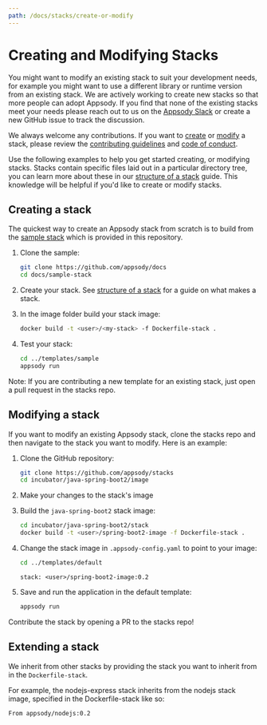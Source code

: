 ```yaml
---
path: /docs/stacks/create-or-modify
---
```

# Creating and Modifying Stacks

You might want to modify an existing stack to suit your development needs, for example you might want to use a different library or runtime version from an existing stack. We are actively working to create new stacks so that more people can adopt Appsody. If you find that none of the existing stacks meet your needs please reach out to us on the [Appsody Slack](https://appsody-slack.eu-gb.mybluemix.net/) or create a new GitHub issue to track the discussion.

We always welcome any contributions. If you want to [create](#Creating-a-stack) or [modify](#Modifying-a-stack) a stack, please review the [contributing guidelines](https://github.com/appsody/website/blob/master/CONTRIBUTING.md) and [code of conduct](https://github.com/appsody/website/blob/master/CODE_OF_CONDUCT.md).

Use the following examples to help you get started creating, or modifying stacks. Stacks contain specific files laid out in a particular directory tree, you can learn more about these in our [structure of a stack](/docs/stacks/stack-structure.md) guide. This knowledge will be helpful if you'd like to create or modify stacks.

## Creating a stack

The quickest way to create an Appsody stack from scratch is to build from the [sample stack](https://github.com/appsody/stacks/tree/master/samples/sample-stack/README.md) which is provided in this repository. 

1. Clone the sample:
    ```bash
    git clone https://github.com/appsody/docs
    cd docs/sample-stack
    ```

2. Create your stack. See [structure of a stack](/docs/stacks/stack-structure.md) for a guide on what makes a stack.

3. In the image folder build your stack image:

    ```bash
    docker build -t <user>/<my-stack> -f Dockerfile-stack .
    ```

3. Test your stack:

    ```bash
    cd ../templates/sample
    appsody run
    ```

Note: If you are contributing a new template for an existing stack, just open a pull request in the stacks repo.

## Modifying a stack

If you want to modify an existing Appsody stack, clone the stacks repo and then navigate to the stack you want to modify. Here is an example:

1. Clone the GitHub repository:

    ```bash
    git clone https://github.com/appsody/stacks
    cd incubator/java-spring-boot2/image
    ```

2. Make your changes to the stack's image

3. Build the `java-spring-boot2` stack image:

    ```bash
    cd incubator/java-spring-boot2/stack
    docker build -t <user>/spring-boot2-image -f Dockerfile-stack .
    ```

4. Change the stack image in `.appsody-config.yaml` to point to your image:

    ```bash
    cd ../templates/default
    ```
    `stack: <user>/spring-boot2-image:0.2`

6. Save and run the application in the default template:

    ```bash
    appsody run
    ```

Contribute the stack by opening a PR to the stacks repo!

## Extending a stack

We inherit from other stacks by providing the stack you want to inherit from in the `Dockerfile-stack`.

For example, the nodejs-express stack inherits from the nodejs stack image, specified in the Dockerfile-stack like so:
```
From appsody/nodejs:0.2
```